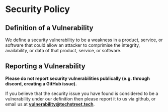 # Security Policy

## Definition of a Vulnerability
We define a security vulnerability to be a weakness in a product, service, or software that could allow an attacker to comprimise the integrity, availability, or data of that product, service, or software.

## Reporting a Vulnerability
**Please do not report security vulnerabilities publically (e.g. through discord, creating a GitHub issue).**

If you believe that the security issue you have found is considered to be a vulnerability under our definition then please report it to us via github, or email us at **vulnerability@techstreet.tech**.
